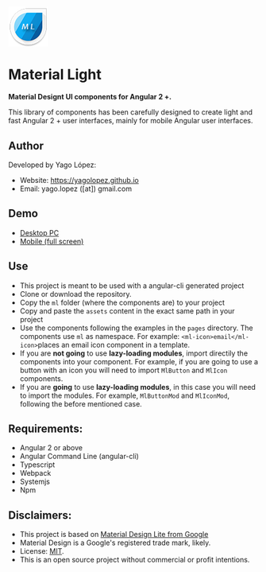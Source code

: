 # <img src="src/assets/img/logo.png" style="vertical-align:middle">       

# Material Light      

**Material Designt UI components for Angular 2 +.**

This library of components has been carefully designed to create light and fast Angular 2 + user interfaces, mainly for mobile Angular user interfaces.

## Author

Developed by Yago López:

- Website: <a href="https://yagolopez.github.io" target="_blank">https://yagolopez.github.io</a>
- Email: yago.lopez ([at]) gmail.com

## Demo

- <a href="http://yagolopez.github.io/material-light/iframe/iframe.html" target="_blank">Desktop PC</a>
- <a href="https://yagolopez.github.io/material-light/dist/" target="_blank">Mobile (full screen)</a>

## Use

- This project is meant to be used with a angular-cli generated project
- Clone or download the repository.
- Copy the `ml` folder (where the components are) to your project
- Copy and paste the `assets` content in the exact same path in your project
- Use the components following the examples in the `pages` directory. The components use `ml` as namespace. For example: `<ml-icon>email</ml-icon>`places an email icon component in a template.
- If you are **not going** to use **lazy-loading modules**, import directily the components into your component. For example, if you are going to use a button with an icon you will need to import `MlButton` and `MlIcon` components.
- If you are **going** to use **lazy-loading modules**, in this case you will need to import the modules. For example, `MlButtonMod` and `MlIconMod`, following the before mentioned case.





## Requirements:

- Angular 2 or above
- Angular Command Line (angular-cli)
- Typescript
- Webpack
- Systemjs
- Npm

## Disclaimers:

- This project is based on <a href="http://getmdl.io" target="_blank">Material Design Lite from Google</a>
- Material Design is a Google's registered trade mark, likely.
- License: <a href="LICENSE.txt">MIT</a>.
- This is an open source project without commercial or profit intentions.
